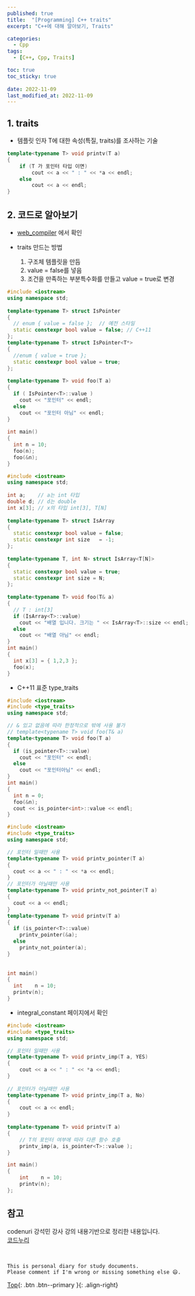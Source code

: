 ```yaml
---
published: true
title:  "[Programming] C++ traits"
excerpt: "C++에 대해 알아보기, Traits"

categories:
  - Cpp
tags:
  - [C++, Cpp, Traits]

toc: true
toc_sticky: true
 
date: 2022-11-09
last_modified_at: 2022-11-09
---
```


## 1. traits
- 템플릿 인자 T에 대한 속성(특질, traits)를 조사하는 기술

```cpp
template<typename T> void printv(T a) 
{ 
    if (T 가 포인터 타입 이면) 
        cout << a << " : " << *a << endl; 
    else 
        cout << a << endl; 
} 
```

## 2. 코드로 알아보기
- [web_compiler](https://godbolt.org/) 에서 확인

- traits 만드는 방법
  1. 구조체 템플릿을 만듬
  2. value = false를 넣음
  3. 조건을 만족하는 부분특수화를 만들고 value = true로 변경

```cpp
#include <iostream> 
using namespace std; 
  
template<typename T> struct IsPointer 
{ 
  // enum { value = false };  // 예전 스타일 
  static constexpr bool value = false; // C++11 
}; 
template<typename T> struct IsPointer<T*> 
{ 
  //enum { value = true }; 
  static constexpr bool value = true; 
}; 
  
template<typename T> void foo(T a) 
{ 
  if ( IsPointer<T>::value ) 
    cout << "포인터" << endl; 
  else 
    cout << "포인터 아님" << endl; 
} 
  
int main() 
{ 
  int n = 10; 
  foo(n); 
  foo(&n); 
}
```

```cpp
#include <iostream> 
using namespace std; 
  
int a;    // a는 int 타입 
double d; // d는 double 
int x[3]; // x의 타입 int[3], T[N] 
  
template<typename T> struct IsArray 
{ 
  static constexpr bool value = false; 
  static constexpr int size   = -1; 
}; 
  
template<typename T, int N> struct IsArray<T[N]> 
{ 
  static constexpr bool value = true; 
  static constexpr int size = N; 
}; 
  
template<typename T> void foo(T& a) 
{ 
  // T : int[3] 
  if (IsArray<T>::value) 
    cout << "배열 입니다. 크기는 " << IsArray<T>::size << endl; 
  else 
    cout << "배열 아님" << endl; 
} 
int main() 
{ 
  int x[3] = { 1,2,3 }; 
  foo(x);
}
```

- C++11 표준 type_traits

```cpp
#include <iostream>
#include <type_traits>
using namespace std; 

// & 있고 없음에 따라 한정적으로 밖에 사용 불가
// template<typename T> void foo(T& a) 
template<typename T> void foo(T a)
{ 
  if (is_pointer<T>::value) 
    cout << "포인터" << endl; 
  else 
    cout << "포인터아님" << endl; 
} 
int main() 
{ 
  int n = 0; 
  foo(&n);
  cout << is_pointer<int>::value << endl; 
}
```

```cpp
#include <iostream> 
#include <type_traits> 
using namespace std; 

// 포인터 일때만 사용 
template<typename T> void printv_pointer(T a) 
{ 
  cout << a << " : " << *a << endl; 
} 
// 포인터가 아닐때만 사용 
template<typename T> void printv_not_pointer(T a) 
{ 
  cout << a << endl; 
} 
template<typename T> void printv(T a) 
{ 
  if (is_pointer<T>::value)    
    printv_pointer(&a); 
  else 
    printv_not_pointer(a); 
} 
  
  
int main() 
{ 
  int    n = 10; 
  printv(n);   
}
```

- integral_constant 페이지에서 확인

```cpp
#include <iostream> 
#include <type_traits> 
using namespace std; 

// 포인터 일때만 사용 
template<typename T> void printv_imp(T a, YES) 
{ 
    cout << a << " : " << *a << endl; 
} 
  
// 포인터가 아닐때만 사용 
template<typename T> void printv_imp(T a, No)
{ 
    cout << a << endl; 
} 
  
template<typename T> void printv(T a) 
{
    // T의 포인터 여부에 따라 다른 함수 호출 
    printv_imp(a, is_pointer<T>::value );
} 

int main() 
{ 
    int    n = 10; 
    printv(n);   
};
```

## 참고
codenuri 강석민 강사 강의 내용기반으로 정리한 내용입니다.  
[코드누리](https://github.com/codenuri)

<br>

    This is personal diary for study documents.
    Please comment if I'm wrong or missing something else 😄. 

[Top](#){: .btn .btn--primary }{: .align-right}